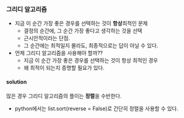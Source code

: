 ### 그리디 알고리즘
- 지금 이 순간 가장 좋은 경우를 선택하는 것이 **항상**최적인 문제
    - 결정의 순간에, 그 순간 가장 좋다고 생각하는 것을 선택
    - 근시안적이라는 단점.
    - 그 순간에는 최적일지 몰라도, 최종적으로는 답이 아닐 수 있다.
- 언제 그리디 알고리즘을 사용해야 할까??
  - 지금 이 순간 가장 좋은 경우를 선택하는 것이 항상 최적인 경우
  - 왜 최적이 되는지 증명할 필요가 있다.
  
#### solution
많은 경우 그리디 알고리즘의 플이는 **정렬**을 수반한다.
- python에서는 list.sort(reverse = False)로 간단히 정렬을 사용할 수 있다.